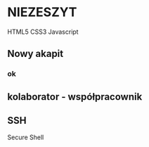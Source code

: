 # NIEZESZYT
HTML5
CSS3
Javascript
## Nowy akapit
### ok
## kolaborator - współpracownik
## SSH
Secure Shell
